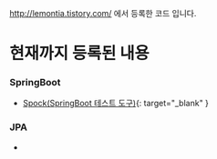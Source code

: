http://lemontia.tistory.com/ 에서 등록한 코드 입니다.

# 현재까지 등록된 내용

### SpringBoot
* [Spock(SpringBoot 테스트 도구)](https://github.com/lemontia/test-spock){: target="_blank" }

### JPA
* 

